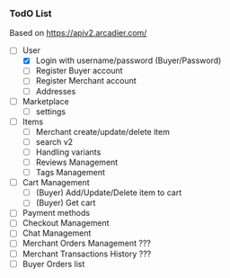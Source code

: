 ### TodO List

Based on https://apiv2.arcadier.com/

- [ ] User
  - [x] Login with username/password (Buyer/Password)
  - [ ] Register Buyer account
  - [ ] Register Merchant account
  - [ ] Addresses
- [ ] Marketplace
  - [ ] settings
- [ ] Items
  - [ ] Merchant create/update/delete item
  - [ ] search v2
  - [ ] Handling variants
  - [ ] Reviews Management
  - [ ] Tags Management
- [ ] Cart Management
  - [ ] (Buyer) Add/Update/Delete item to cart
  - [ ] (Buyer) Get cart
- [ ] Payment methods
- [ ] Checkout Management
- [ ] Chat Management
- [ ] Merchant Orders Management ???
- [ ] Merchant Transactions History ???
- [ ] Buyer Orders list
